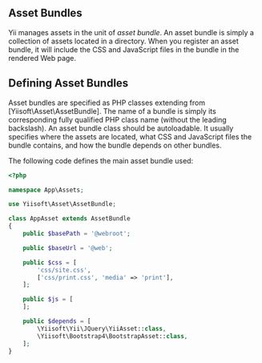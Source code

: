 ## Asset Bundles <span id="asset-bundles"></span>

Yii manages assets in the unit of *asset bundle*. An asset bundle is simply a collection of assets located in a directory. When you register an asset bundle, it will include the CSS and JavaScript files in the bundle in the rendered Web page.


## Defining Asset Bundles <span id="defining-asset-bundles"></span>

Asset bundles are specified as PHP classes extending from [Yiisoft\Asset\AssetBundle]. The name of a bundle is simply its corresponding fully qualified PHP class name (without the leading backslash). An asset bundle class should be autoloadable. It usually specifies where the assets are located, what CSS and JavaScript files the bundle contains, and how the bundle depends on other bundles.

The following code defines the main asset bundle used:

```php
<?php

namespace App\Assets;

use Yiisoft\Asset\AssetBundle;

class AppAsset extends AssetBundle
{
    public $basePath = '@webroot';

    public $baseUrl = '@web';

    public $css = [
        'css/site.css',
        ['css/print.css', 'media' => 'print'],
    ];

    public $js = [
    ];

    public $depends = [
        \Yiisoft\Yii\JQuery\YiiAsset::class,
        \Yiisoft\Bootstrap4\BootstrapAsset::class,
    ];
}
```
